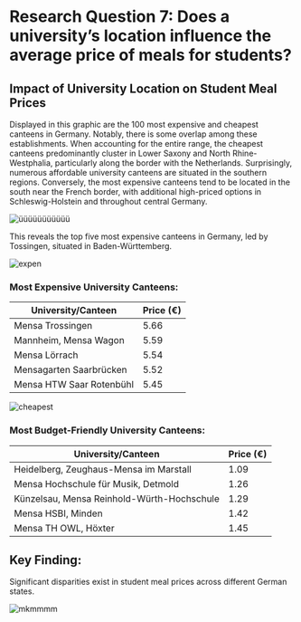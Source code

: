 # Research Question 7: Does a university’s location influence the average price of meals for students?

## Impact of University Location on Student Meal Prices

Displayed in this graphic are the 100 most expensive and cheapest canteens in Germany. Notably, there is some overlap among these establishments. When accounting for the entire range, the cheapest canteens predominantly cluster in Lower Saxony and North Rhine-Westphalia, particularly along the border with the Netherlands. Surprisingly, numerous affordable university canteens are situated in the southern regions. Conversely, the most expensive canteens tend to be located in the south near the French border, with additional high-priced options in Schleswig-Holstein and throughout central Germany.

![üüüüüüüüüüü](https://github.com/jonasweinschuetz/data_science_projekt/assets/90426856/65258518-1789-4067-8e26-be4976a3ad0a)

This reveals the top five most expensive canteens in Germany, led by Tossingen, situated in Baden-Württemberg.

![expen](https://github.com/jonasweinschuetz/data_science_projekt/assets/90426856/5ff554b4-cd17-4992-b2ff-c6e231d0421f)


### Most Expensive University Canteens:
| University/Canteen                           | Price (€) |
|---------------------------------------------|------------|
| Mensa Trossingen                            | 5.66       |
| Mannheim, Mensa Wagon                       | 5.59       |
| Mensa Lörrach                               | 5.54       |
| Mensagarten Saarbrücken                     | 5.52       |
| Mensa HTW Saar Rotenbühl                    | 5.45       |

![cheapest](https://github.com/jonasweinschuetz/data_science_projekt/assets/90426856/306e074c-f283-400c-a56a-e8cc66210463)


### Most Budget-Friendly University Canteens:
| University/Canteen                           | Price (€) |
|---------------------------------------------|------------|
| Heidelberg, Zeughaus-Mensa im Marstall      | 1.09       |
| Mensa Hochschule für Musik, Detmold         | 1.26       |
| Künzelsau, Mensa Reinhold-Würth-Hochschule  | 1.29       |
| Mensa HSBI, Minden                          | 1.42       |
| Mensa TH OWL, Höxter                        | 1.45       |

## Key Finding:
Significant disparities exist in student meal prices across different German states.

![mkmmmm](https://github.com/jonasweinschuetz/data_science_projekt/assets/90426856/8b251304-216a-486c-b168-a6daf75aeeca)
